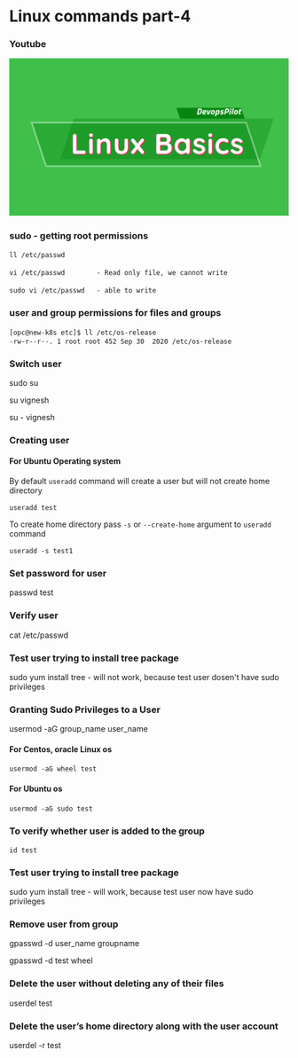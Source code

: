 # Linux commands part-4

### Youtube

[![Tamil Linux commands part-4](/content/linux/tutorials/images/linux-basics.png)](https://www.youtube.com/watch?v=iY_J5MxQu5Y)

### sudo - getting root permissions
```
ll /etc/passwd

vi /etc/passwd        - Read only file, we cannot write

sudo vi /etc/passwd   - able to write
```

### user and group permissions for files and groups
```
[opc@new-k8s etc]$ ll /etc/os-release
-rw-r--r--. 1 root root 452 Sep 30  2020 /etc/os-release
```

### Switch user
sudo su

su vignesh

su - vignesh

### Creating user
#### For Ubuntu Operating system

By default `useradd` command will create a user but will not create home directory

```
useradd test
```

To create home directory pass `-s` or `--create-home` argument to `useradd` command

```
useradd -s test1
```

### Set password for user
passwd test

### Verify user
cat /etc/passwd

### Test user trying to install tree package 
sudo yum install tree    - will not work, because test user dosen't have sudo privileges

### Granting Sudo Privileges to a User

usermod -aG group_name user_name

#### For Centos, oracle Linux os 
```
usermod -aG wheel test
```

#### For Ubuntu os 
```
usermod -aG sudo test
```

### To verify whether user is added to the group

```
id test
```

### Test user trying to install tree package 
sudo yum install tree    - will work, because test user now have sudo privileges

### Remove user from group
gpasswd -d user_name groupname

gpasswd -d test wheel

### Delete the user without deleting any of their files
userdel test

### Delete the user’s home directory along with the user account
userdel -r test
